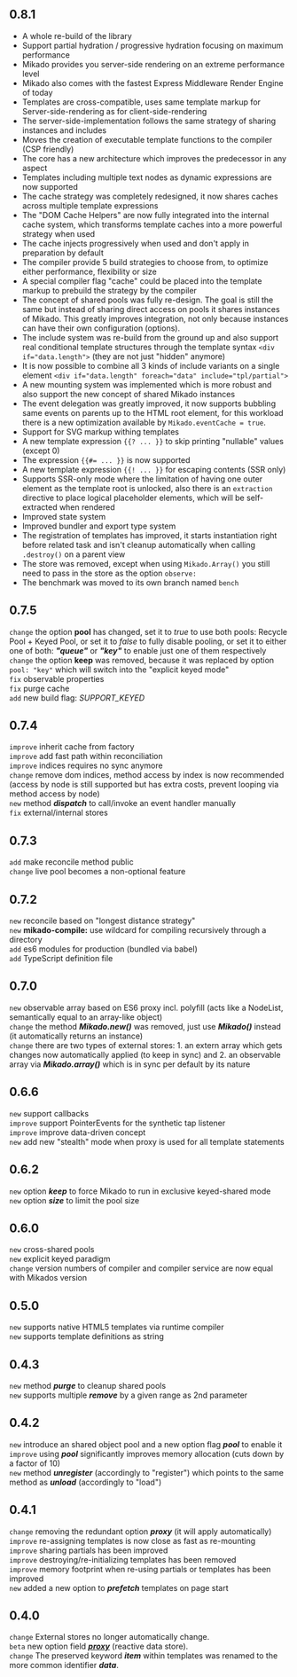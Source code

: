 ## 0.8.1

- A whole re-build of the library
- Support partial hydration / progressive hydration focusing on maximum performance
- Mikado provides you server-side rendering on an extreme performance level
- Mikado also comes with the fastest Express Middleware Render Engine of today
- Templates are cross-compatible, uses same template markup for Server-side-rendering as for client-side-rendering
- The server-side-implementation follows the same strategy of sharing instances and includes
- Moves the creation of executable template functions to the compiler (CSP friendly)
- The core has a new architecture which improves the predecessor in any aspect
- Templates including multiple text nodes as dynamic expressions are now supported
- The cache strategy was completely redesigned, it now shares caches across multiple template expressions
- The "DOM Cache Helpers" are now fully integrated into the internal cache system, which transforms template caches into a more powerful strategy when used
- The cache injects progressively when used and don't apply in preparation by default
- The compiler provide 5 build strategies to choose from, to optimize either performance, flexibility or size
- A special compiler flag "cache" could be placed into the template markup to prebuild the strategy by the compiler
- The concept of shared pools was fully re-design. The goal is still the same but instead of sharing direct access on pools it shares instances of Mikado. This greatly improves integration, not only because instances can have their own configuration (options).
- The include system was re-build from the ground up and also support real conditional template structures through the template syntax `<div if="data.length">` (they are not just "hidden" anymore)
- It is now possible to combine all 3 kinds of include variants on a single element `<div if="data.length" foreach="data" include="tpl/partial">`
- A new mounting system was implemented which is more robust and also support the new concept of shared Mikado instances
- The event delegation was greatly improved, it now supports bubbling same events on parents up to the HTML root element, for this workload there is a new optimization available by `Mikado.eventCache = true`.
- Support for SVG markup withing templates
- A new template expression `{{? ... }}` to skip printing "nullable" values (except 0)
- The expression `{{#= ... }}` is now supported
- A new template expression `{{! ... }}` for escaping contents (SSR only)
- Supports SSR-only mode where the limitation of having one outer element as the template root is unlocked, also there is an `extraction` directive to place logical placeholder elements, which will be self-extracted when rendered
- Improved state system
- Improved bundler and export type system
- The registration of templates has improved, it starts instantiation right before related task and isn't cleanup automatically when calling `.destroy()` on a parent view
- The store was removed, except when using `Mikado.Array()` you still need to pass in the store as the option `observe:`
- The benchmark was moved to its own branch named `bench`

## 0.7.5
`change` the option __pool__ has changed, set it to _true_ to use both pools: Recycle Pool + Keyed Pool, or set it to _false_ to fully disable pooling, or set it to either one of both: ___"queue"___ or ___"key"___ to enable just one of them respectively<br>
`change` the option __keep__ was removed, because it was replaced by option `pool: "key"` which will switch into the "explicit keyed mode"<br>
`fix` observable properties<br>
`fix` purge cache<br>
`add` new build flag: _SUPPORT_KEYED_<br>

## 0.7.4
`improve` inherit cache from factory<br>
`improve` add fast path within reconciliation<br>
`improve` indices requires no sync anymore<br>
`change` remove dom indices, method access by index is now recommended (access by node is still supported but has extra costs, prevent looping via method access by node)<br>
`new` method ___dispatch___ to call/invoke an event handler manually<br>
`fix` external/internal stores<br>

## 0.7.3
`add` make reconcile method public<br>
`change` live pool becomes a non-optional feature<br>

## 0.7.2
`new` reconcile based on "longest distance strategy"<br>
`new` __mikado-compile:__ use wildcard for compiling recursively through a directory<br>
`add` es6 modules for production (bundled via babel)<br>
`add` TypeScript definition file

## 0.7.0
`new` observable array based on ES6 proxy incl. polyfill (acts like a NodeList, semantically equal to an array-like object)<br>
`change` the method ___Mikado.new()___ was removed, just use ___Mikado()___ instead (it automatically returns an instance)<br>
`change` there are two types of external stores: 1. an extern array which gets changes now automatically applied (to keep in sync) and 2. an observable array via ___Mikado.array()___ which is in sync per default by its nature

## 0.6.6
`new` support callbacks<br>
`improve` support PointerEvents for the synthetic tap listener<br>
`improve` improve data-driven concept<br>
`new` add new "stealth" mode when proxy is used for all template statements<br>

## 0.6.2
`new` option ___keep___ to force Mikado to run in exclusive keyed-shared mode<br>
`new` option ___size___ to limit the pool size<br>

## 0.6.0
`new` cross-shared pools<br>
`new` explicit keyed paradigm<br>
`change` version numbers of compiler and compiler service are now equal with Mikados version<br>

## 0.5.0
`new` supports native HTML5 templates via runtime compiler<br>
`new` supports template definitions as string<br>

## 0.4.3
`new` method ___purge___ to cleanup shared pools<br>
`new` supports multiple ___remove___ by a given range as 2nd parameter<br>

## 0.4.2
`new` introduce an shared object pool and a new option flag ___pool___ to enable it<br>
`improve` using ___pool___ significantly improves memory allocation (cuts down by a factor of 10)<br>
`new` method ___unregister___ (accordingly to "register") which points to the same method as ___unload___ (accordingly to "load")<br>

## 0.4.1
`change` removing the redundant option ___proxy___ (it will apply automatically)<br>
`improve` re-assigning templates is now close as fast as re-mounting<br>
`improve` sharing partials has been improved<br>
`improve` destroying/re-initializing templates has been removed<br>
`improve` memory footprint when re-using partials or templates has been improved<br>
`new` added a new option to ___prefetch___ templates on page start

## 0.4.0
`change` External stores no longer automatically change.<br>
`beta` new option field ___<a href="#proxy">proxy</a>___ (reactive data store).<br>
`change` The preserved keyword ___item___ within templates was renamed to the more common identifier ___data___.<br>
